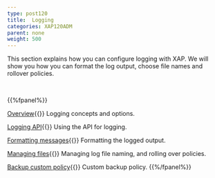 ```yaml
---
type: post120
title:  Logging
categories: XAP120ADM
parent: none
weight: 500
---
```



This section explains how you can configure logging with XAP. We will show you how you can format the log output, choose file names and rollover policies.

<br>

{{%fpanel%}}

[Overview](./logging.html){{<wbr>}}
Logging concepts and options.

[Logging API](./logging-api.html){{<wbr>}}
Using the API for logging.

[Formatting messages](./logging-formatting-messages.html){{<wbr>}}
Formatting the logged output.

[Managing files](./logging-managing-files.html){{<wbr>}}
Managing log file naming, and rolling over policies.

[Backup custom policy](./logging-backing-custom-policy.html){{<wbr>}}
Custom backup policy.
 {{%/fpanel%}}
